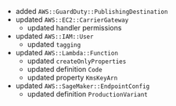 - added `AWS::GuardDuty::PublishingDestination`
- updated `AWS::EC2::CarrierGateway`
  - updated handler permissions
- updated `AWS::IAM::User`
  - updated `tagging`
- updated `AWS::Lambda::Function`
  - updated `createOnlyProperties`
  - updated definition `Code`
  - updated property `KmsKeyArn`
- updated `AWS::SageMaker::EndpointConfig`
  - updated definition `ProductionVariant`
